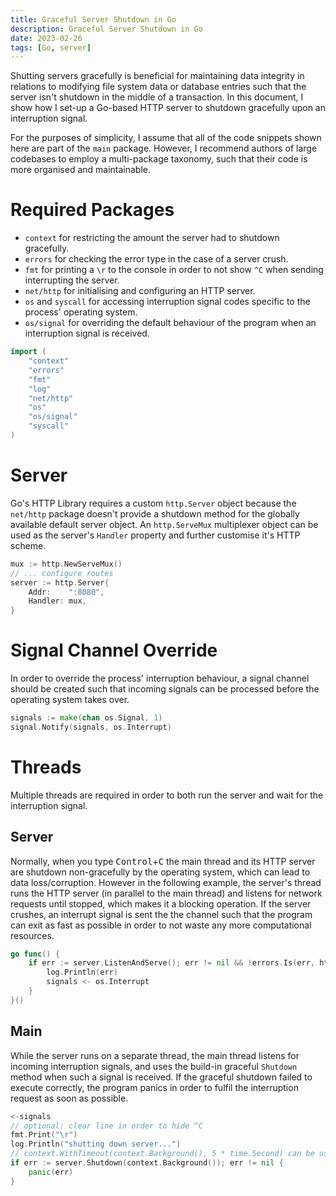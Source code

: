 ```yaml
---
title: Graceful Server Shutdown in Go
description: Graceful Server Shutdown in Go
date: 2023-02-26
tags: [Go, server]
---
```

Shutting servers gracefully is beneficial for maintaining data integrity in relations to modifying file system data or database entries such that the server isn't shutdown in the middle of a transaction. In this document, I show how I set-up a Go-based HTTP server to shutdown gracefully upon an interruption signal.

For the purposes of simplicity, I assume that all of the code snippets shown here are part of the `main` package. However, I recommend authors of large codebases to employ a multi-package taxonomy, such that their code is more organised and maintainable.

# Required Packages
* `context` for restricting the amount the server had to shutdown gracefully.
* `errors` for checking the error type in the case of a server crush.
* `fmt` for printing a `\r` to the console in order to not show `^C` when sending interrupting the server.
* `net/http` for initialising and configuring an HTTP server.
* `os` and `syscall` for accessing interruption signal codes specific to the process' operating system.
* `os/signal` for overriding the default behaviour of the program when an interruption signal is received.

```go
import (
	"context"
	"errors"
	"fmt"
	"log"
	"net/http"
	"os"
	"os/signal"
	"syscall"
)
```

# Server
Go's HTTP Library requires a custom `http.Server` object because the `net/http` package doesn't provide a shutdown method for the globally available default server object. An `http.ServeMux` multiplexer object can be used as the server's `Handler` property and further customise it's HTTP scheme.

```go
mux := http.NewServeMux()
// ... configure routes
server := http.Server{
	Addr:    ":8080",
	Handler: mux,
}
```

# Signal Channel Override
In order to override the process' interruption behaviour, a signal channel should be created such that incoming signals can be processed before the operating system takes over.

```go
signals := make(chan os.Signal, 1)
signal.Notify(signals, os.Interrupt)
```

# Threads
Multiple threads are required in order to both run the server and wait for the interruption signal.

## Server
Normally, when you type <kbd>Control</kbd>+<kbd>C</kbd> the main thread and its HTTP server are shutdown non-gracefully by the operating system, which can lead to data loss/corruption. However in the following example, the server's thread runs the HTTP server (in parallel to the main thread) and listens for network requests until stopped, which makes it a blocking operation. If the server crushes, an interrupt signal is sent the the channel such that the program can exit as fast as possible in order to not waste any more computational resources.

```go
go func() {
	if err := server.ListenAndServe(); err != nil && !errors.Is(err, http.ErrServerClosed) {
		log.Println(err)
		signals <- os.Interrupt
	}
}()
```

## Main
While the server runs on a separate thread, the main thread listens for incoming interruption signals, and uses the build-in graceful `Shutdown` method when such a signal is received. If the graceful shutdown failed to execute correctly, the program panics in order to fulfil the interruption request as soon as possible.

```go
<-signals
// optional: clear line in order to hide ^C
fmt.Print("\r")
log.Println("shutting down server...")
// context.WithTimeout(context.Background(), 5 * time.Second) can be used for a 5s time limit
if err := server.Shutdown(context.Background()); err != nil {
	panic(err)
}
```